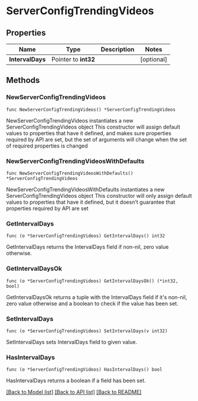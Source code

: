# ServerConfigTrendingVideos

## Properties

Name | Type | Description | Notes
------------ | ------------- | ------------- | -------------
**IntervalDays** | Pointer to **int32** |  | [optional] 

## Methods

### NewServerConfigTrendingVideos

`func NewServerConfigTrendingVideos() *ServerConfigTrendingVideos`

NewServerConfigTrendingVideos instantiates a new ServerConfigTrendingVideos object
This constructor will assign default values to properties that have it defined,
and makes sure properties required by API are set, but the set of arguments
will change when the set of required properties is changed

### NewServerConfigTrendingVideosWithDefaults

`func NewServerConfigTrendingVideosWithDefaults() *ServerConfigTrendingVideos`

NewServerConfigTrendingVideosWithDefaults instantiates a new ServerConfigTrendingVideos object
This constructor will only assign default values to properties that have it defined,
but it doesn't guarantee that properties required by API are set

### GetIntervalDays

`func (o *ServerConfigTrendingVideos) GetIntervalDays() int32`

GetIntervalDays returns the IntervalDays field if non-nil, zero value otherwise.

### GetIntervalDaysOk

`func (o *ServerConfigTrendingVideos) GetIntervalDaysOk() (*int32, bool)`

GetIntervalDaysOk returns a tuple with the IntervalDays field if it's non-nil, zero value otherwise
and a boolean to check if the value has been set.

### SetIntervalDays

`func (o *ServerConfigTrendingVideos) SetIntervalDays(v int32)`

SetIntervalDays sets IntervalDays field to given value.

### HasIntervalDays

`func (o *ServerConfigTrendingVideos) HasIntervalDays() bool`

HasIntervalDays returns a boolean if a field has been set.


[[Back to Model list]](../README.md#documentation-for-models) [[Back to API list]](../README.md#documentation-for-api-endpoints) [[Back to README]](../README.md)



